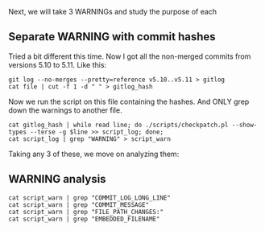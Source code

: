 Next, we will take 3 WARNINGs and study the purpose of each

## Separate WARNING with commit hashes
Tried a bit different this time. Now I got all the non-merged commits from versions 5.10 to 5.11. Like this:

```
git log --no-merges --pretty=reference v5.10..v5.11 > gitlog
cat file | cut -f 1 -d " " > gitlog_hash
```

Now we run the script on this file containing the hashes. And ONLY grep down the warnings to another file.

```
cat gitlog_hash | while read line; do ./scripts/checkpatch.pl --show-types --terse -g $line >> script_log; done;
cat script_log | grep "WARNING" > script_warn
```

Taking any 3 of these, we move on analyzing them:

## WARNING analysis
```
cat script_warn | grep "COMMIT_LOG_LONG_LINE"
cat script_warn | grep "COMMIT_MESSAGE"
cat script_warn | grep "FILE_PATH_CHANGES:"
cat script_warn | grep "EMBEDDED_FILENAME"
```

